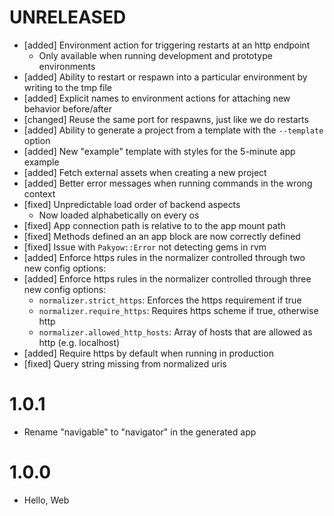 # UNRELEASED

  * [added] Environment action for triggering restarts at an http endpoint
    * Only available when running development and prototype environments
  * [added] Ability to restart or respawn into a particular environment by writing to the tmp file
  * [added] Explicit names to environment actions for attaching new behavior before/after
  * [changed] Reuse the same port for respawns, just like we do restarts
  * [added] Ability to generate a project from a template with the `--template` option
  * [added] New "example" template with styles for the 5-minute app example
  * [added] Fetch external assets when creating a new project
  * [added] Better error messages when running commands in the wrong context
  * [fixed] Unpredictable load order of backend aspects
    * Now loaded alphabetically on every os
  * [fixed] App connection path is relative to to the app mount path
  * [fixed] Methods defined an an app block are now correctly defined
  * [fixed] Issue with `Pakyow::Error` not detecting gems in rvm
  * [added] Enforce https rules in the normalizer controlled through two new config options:
  * [added] Enforce https rules in the normalizer controlled through three new config options:
    * `normalizer.strict_https`: Enforces the https requirement if true
    * `normalizer.require_https`: Requires https scheme if true, otherwise http
    * `normalizer.allowed_http_hosts`: Array of hosts that are allowed as http (e.g. localhost)
  * [added] Require https by default when running in production
  * [fixed] Query string missing from normalized uris

# 1.0.1

  * Rename "navigable" to "navigator" in the generated app

# 1.0.0

  * Hello, Web
